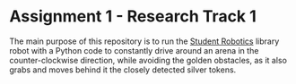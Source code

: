 # Assignment 1 - Research Track 1
The  main purpose of this repository is to run the [Student Robotics](https://studentrobotics.org/) library robot with a Python code to constantly drive around an arena in the counter-clockwise direction, while avoiding the golden obstacles, as it also grabs and moves behind it the closely detected silver tokens.
